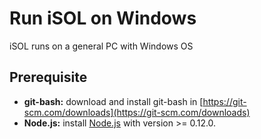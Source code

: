 # Run iSOL on Windows

iSOL runs on a general PC with Windows OS

## Prerequisite

 - **git-bash:** download and install git-bash in [https://git-scm.com/downloads](https://git-scm.com/downloads)
 - **Node.js:** install [Node.js](https://nodejs.org/en/download/) with version >= 0.12.0. 

